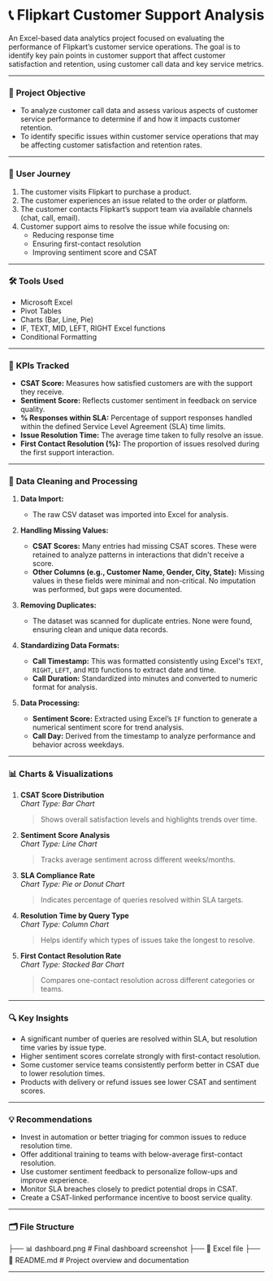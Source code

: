 # 📞 Flipkart Customer Support Analysis

An Excel-based data analytics project focused on evaluating the performance of Flipkart’s customer service operations. The goal is to identify key pain points in customer support that affect customer satisfaction and retention, using customer call data and key service metrics.

---

### 🎯 **Project Objective**

- To analyze customer call data and assess various aspects of customer service performance to determine if and how it impacts customer retention.
- To identify specific issues within customer service operations that may be affecting customer satisfaction and retention rates.

---

### 👥 **User Journey**

1. The customer visits Flipkart to purchase a product.
2. The customer experiences an issue related to the order or platform.
3. The customer contacts Flipkart’s support team via available channels (chat, call, email).
4. Customer support aims to resolve the issue while focusing on:
   - Reducing response time  
   - Ensuring first-contact resolution  
   - Improving sentiment score and CSAT  

---

### 🛠️ **Tools Used**

- Microsoft Excel  
- Pivot Tables  
- Charts (Bar, Line, Pie)  
- IF, TEXT, MID, LEFT, RIGHT Excel functions  
- Conditional Formatting  

---

### 📌 **KPIs Tracked**

- **CSAT Score:** Measures how satisfied customers are with the support they receive.  
- **Sentiment Score:** Reflects customer sentiment in feedback on service quality.  
- **% Responses within SLA:** Percentage of support responses handled within the defined Service Level Agreement (SLA) time limits.  
- **Issue Resolution Time:** The average time taken to fully resolve an issue.  
- **First Contact Resolution (%):** The proportion of issues resolved during the first support interaction.  

---

### 🧹 **Data Cleaning and Processing**

1. **Data Import:**  
   - The raw CSV dataset was imported into Excel for analysis.

2. **Handling Missing Values:**  
   - **CSAT Scores:** Many entries had missing CSAT scores. These were retained to analyze patterns in interactions that didn't receive a score.  
   - **Other Columns (e.g., Customer Name, Gender, City, State):** Missing values in these fields were minimal and non-critical. No imputation was performed, but gaps were documented.

3. **Removing Duplicates:**  
   - The dataset was scanned for duplicate entries. None were found, ensuring clean and unique data records.

4. **Standardizing Data Formats:**  
   - **Call Timestamp:** This was formatted consistently using Excel's `TEXT`, `RIGHT`, `LEFT`, and `MID` functions to extract date and time.
   - **Call Duration:** Standardized into minutes and converted to numeric format for analysis.

5. **Data Processing:**  
   - **Sentiment Score:** Extracted using Excel’s `IF` function to generate a numerical sentiment score for trend analysis.  
   - **Call Day:** Derived from the timestamp to analyze performance and behavior across weekdays.

---

### 📊 **Charts & Visualizations**

1. **CSAT Score Distribution**  
   _Chart Type: Bar Chart_  
   > Shows overall satisfaction levels and highlights trends over time.

2. **Sentiment Score Analysis**  
   _Chart Type: Line Chart_  
   > Tracks average sentiment across different weeks/months.

3. **SLA Compliance Rate**  
   _Chart Type: Pie or Donut Chart_  
   > Indicates percentage of queries resolved within SLA targets.

4. **Resolution Time by Query Type**  
   _Chart Type: Column Chart_  
   > Helps identify which types of issues take the longest to resolve.

5. **First Contact Resolution Rate**  
   _Chart Type: Stacked Bar Chart_  
   > Compares one-contact resolution across different categories or teams.

---

### 🔍 **Key Insights**

- A significant number of queries are resolved within SLA, but resolution time varies by issue type.
- Higher sentiment scores correlate strongly with first-contact resolution.
- Some customer service teams consistently perform better in CSAT due to lower resolution times.
- Products with delivery or refund issues see lower CSAT and sentiment scores.

---

### 💡 **Recommendations**

- Invest in automation or better triaging for common issues to reduce resolution time.
- Offer additional training to teams with below-average first-contact resolution.
- Use customer sentiment feedback to personalize follow-ups and improve experience.
- Monitor SLA breaches closely to predict potential drops in CSAT.
- Create a CSAT-linked performance incentive to boost service quality.

---

### 🗂️ **File Structure**
├── 📊 dashboard.png # Final dashboard screenshot
├── 📁 Excel file
├── 📄 README.md # Project overview and documentation

---


